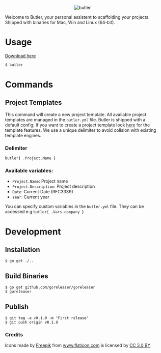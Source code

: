 <p align="center">
<img src="https://raw.githubusercontent.com/netzkern/butler/master/logo.png" alt="butler" style="max-width:100%;">
</p>

Welcome to Butler, your personal assistent to scaffolding your projects.
Shipped with binaries for Mac, Win and Linux (64-bit).

# Usage

[Download here](https://github.com/netzkern/butler/releases)

```sh
$ butler
```

# Commands

## Project Templates

This command will create a new project template. All available project templates are managed in the `butler.yml` file. Butler is shipped with a default config. If you want to create a project template look [here](https://golang.org/pkg/text/template/) for the template features. We use a unique delimiter to avoid collsion with existing template engines.

### Delimiter

```
butler{ .Project.Name }
```

### Available variables:

- `Project.Name`: Project name
- `Project.Description`: Project description
- `Date`: Current Date (RFC3339)
- `Year`: Current year

You can specify custom variables in the `butler.yml` file. They can be accessed e.g `butler{ .Vars.company }`

# Development

## Installation
```
$ go get ./..
```

## Build Binaries

```
$ go get github.com/goreleaser/goreleaser
$ goreleaser
```

## Publish

```
$ git tag -a v0.1.0 -m "First release"
$ git push origin v0.1.0
```

### Credits

<div>Icons made by <a href="http://www.freepik.com" title="Freepik">Freepik</a> from <a href="https://www.flaticon.com/" title="Flaticon">www.flaticon.com</a> is licensed by <a href="http://creativecommons.org/licenses/by/3.0/" title="Creative Commons BY 3.0" target="_blank">CC 3.0 BY</a></div>
